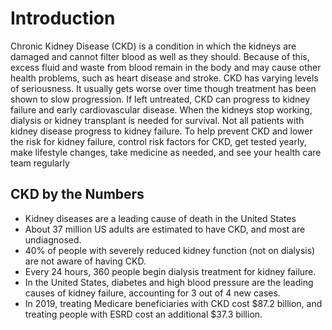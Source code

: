 # Introduction

Chronic Kidney Disease (CKD) is a condition in which the kidneys are damaged and cannot filter blood as well as they should. Because of this, excess fluid and waste from blood remain in the body and may cause other health problems, such as heart disease and stroke. CKD has varying levels of seriousness. It usually gets worse over time though treatment has been shown to slow progression. If left untreated, CKD can progress to kidney failure and early cardiovascular disease. When the kidneys stop working, dialysis or kidney transplant is needed for survival. Not all patients with kidney disease progress to kidney failure. To help prevent CKD and lower the risk for kidney failure, control risk factors for CKD, get tested yearly, make lifestyle changes, take medicine as needed, and see your health care team regularly

## CKD by the Numbers

- Kidney diseases are a leading cause of death in the United States
- About 37 million US adults are estimated to have CKD, and most are undiagnosed.
- 40% of people with severely reduced kidney function (not on dialysis) are not aware of having CKD.
- Every 24 hours, 360 people begin dialysis treatment for kidney failure.
- In the United States, diabetes and high blood pressure are the leading causes of kidney failure, accounting for 3 out of 4 new cases.
- In 2019, treating Medicare beneficiaries with CKD cost $87.2 billion, and treating people with ESRD cost an additional $37.3 billion.

